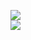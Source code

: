 [![](https://img.shields.io/badge/Made%20With-Github%20Spray-lightgrey.svg?style=for-the-badge&logo=github)](https://github.com/Annihil/github-spray#1757)  
[![](https://i.imgur.com/2DrTn0Z.gif)](https://github.com/Annihil/github-spray)